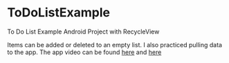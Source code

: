 # ToDoListExample
To Do List Example Android Project with RecycleView

Items can be added or deleted to an empty list. I also practiced pulling data to the app.
The app video can be found [here](https://youtube.com/shorts/6Q5_xgEExiY?feature=share) and [here](https://youtube.com/shorts/h7FCoU6ZGCc?feature=share)
